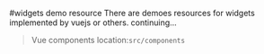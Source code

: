 #widgets demo resource
There are demoes resources for widgets implemented by vuejs or others.
continuing...

>Vue components location:`src/components`


